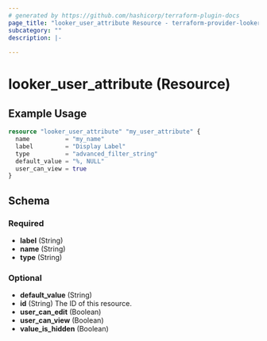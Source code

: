 ```yaml
---
# generated by https://github.com/hashicorp/terraform-plugin-docs
page_title: "looker_user_attribute Resource - terraform-provider-looker"
subcategory: ""
description: |-
  
---
```


# looker_user_attribute (Resource)



## Example Usage

```terraform
resource "looker_user_attribute" "my_user_attribute" {
  name          = "my_name"
  label         = "Display Label"
  type          = "advanced_filter_string"
  default_value = "%, NULL"
  user_can_view = true
}
```

<!-- schema generated by tfplugindocs -->
## Schema

### Required

- **label** (String)
- **name** (String)
- **type** (String)

### Optional

- **default_value** (String)
- **id** (String) The ID of this resource.
- **user_can_edit** (Boolean)
- **user_can_view** (Boolean)
- **value_is_hidden** (Boolean)



